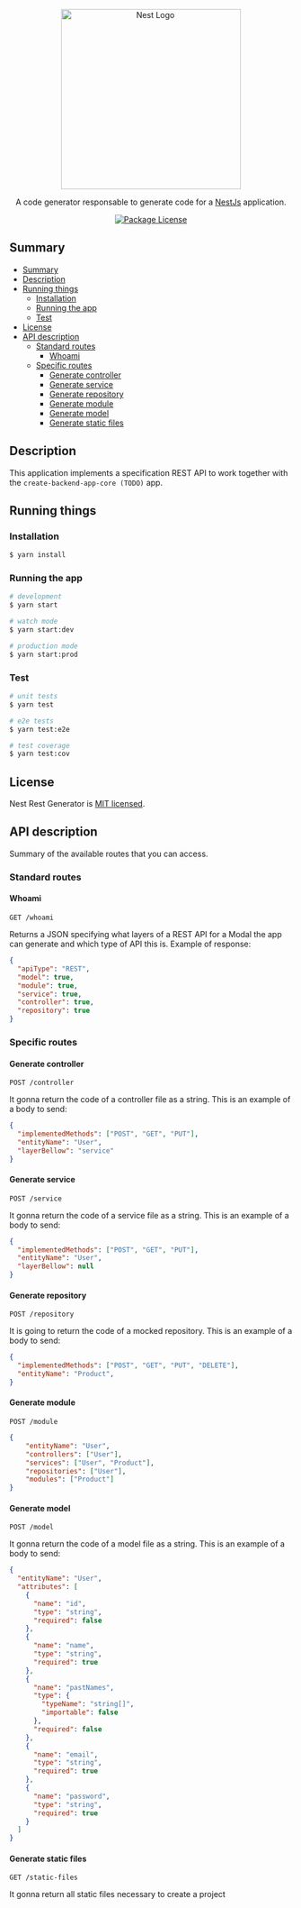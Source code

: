 <p align="center">
  <a href="http://nestjs.com/" target="blank"><img src="https://nestjs.com/img/logo_text.svg" width="320" alt="Nest Logo" /></a>
</p>

 
  <p align="center">A code generator responsable to generate code for a <a href="https://github.com/nestjs/nest" target="blank">NestJs</a> application.</p>
    <p align="center">
<a href="https://github.com/Klynger/nest-rest-generator/blob/master/LICENSE"><img src="https://img.shields.io/github/license/klynger/nest-rest-generator?style=for-the-badge" alt="Package License" /></a>
</p>

## Summary

- [Summary](#summary)
- [Description](#description)
- [Running things](#running-things)
  - [Installation](#installation)
  - [Running the app](#running-the-app)
  - [Test](#test)
- [License](#license)
- [API description](#api-description)
  - [Standard routes](#standard-routes)
    - [Whoami](#whoami)
  - [Specific routes](#specific-routes)
    - [Generate controller](#generate-controller)
    - [Generate service](#generate-service)
    - [Generate repository](#generate-repository)
    - [Generate module](#generate-module)
    - [Generate model](#generate-model)
    - [Generate static files](#generate-static-files)

## Description

This application implements a specification REST API to work together with the `create-backend-app-core (TODO)` app.

## Running things

### Installation

```bash
$ yarn install
```

### Running the app

```bash
# development
$ yarn start

# watch mode
$ yarn start:dev

# production mode
$ yarn start:prod
```

### Test

```bash
# unit tests
$ yarn test

# e2e tests
$ yarn test:e2e

# test coverage
$ yarn test:cov
```

## License

  Nest Rest Generator is [MIT licensed](LICENSE).

## API description
  Summary of the available routes that you can access.

### Standard routes

#### Whoami

`GET /whoami`

Returns a JSON specifying what layers of a REST API for a Modal the app can generate and which type of API this is. Example of response:

```json
{
  "apiType": "REST",
  "model": true,
  "module": true,
  "service": true,
  "controller": true,
  "repository": true
}
```

### Specific routes

#### Generate controller

`POST /controller`

It gonna return the code of a controller file as a string. This is an example of a body to send:

```json
{
  "implementedMethods": ["POST", "GET", "PUT"],
  "entityName": "User",
  "layerBellow": "service"
}
```

#### Generate service

`POST /service`

It gonna return the code of a service file as a string. This is an example of a body to send:

```json
{
  "implementedMethods": ["POST", "GET", "PUT"],
  "entityName": "User",
  "layerBellow": null
}
```

#### Generate repository

`POST /repository`

It is going to return the code of a mocked repository. This is an example of a body to send:

```json
{
  "implementedMethods": ["POST", "GET", "PUT", "DELETE"],
  "entityName": "Product",
}
```

#### Generate module

`POST /module`

```json
{
	"entityName": "User",
	"controllers": ["User"],
	"services": ["User", "Product"],
	"repositories": ["User"],
	"modules": ["Product"]
}
```

#### Generate model

`POST /model`

It gonna return the code of a model file as a string. This is an example of a body to send:

```json
{
  "entityName": "User",
  "attributes": [
    {
      "name": "id",
      "type": "string",
      "required": false
    },
    {
      "name": "name",
      "type": "string",
      "required": true
    },
    {
      "name": "pastNames",
      "type": {
        "typeName": "string[]",
        "importable": false
      },
      "required": false
    },
    {
      "name": "email",
      "type": "string",
      "required": true
    },
    {
      "name": "password",
      "type": "string",
      "required": true
    }
  ]
}
```

#### Generate static files

`GET /static-files`

It gonna return all static files necessary to create a project
